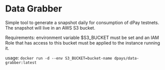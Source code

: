 # Data Grabber

Simple tool to generate a snapshot daily for consumption of dPay testnets. The snapshot will live in an AWS S3 bucket.

Requirements: environment variable $S3_BUCKET must be set and an IAM Role that has access to this bucket must be applied to the instance running it.

usage: `docker run -d --env S3_BUCKET=bucket-name dpays/data-grabber:latest`
